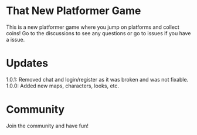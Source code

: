 # That New Platformer Game
This is a new platformer game where you jump on platforms and collect coins!
Go to the discussions to see any questions or go to issues if you have a issue.

# Updates
1.0.1: Removed chat and login/register as it was broken and was not fixable.
1.0.0: Added new maps, characters, looks, etc.

# Community
Join the community and have fun!
